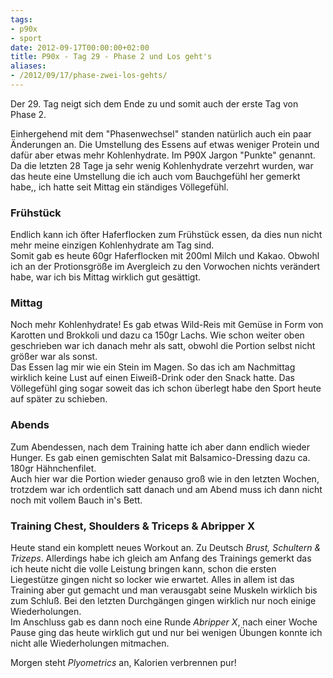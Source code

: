 ```yaml
---
tags:
- p90x
- sport
date: 2012-09-17T00:00:00+02:00
title: P90x - Tag 29 - Phase 2 und Los geht's
aliases:
- /2012/09/17/phase-zwei-los-gehts/
---
```


Der 29. Tag neigt sich dem Ende zu und somit auch der erste Tag von Phase 2.

Einhergehend mit dem "Phasenwechsel" standen natürlich auch ein paar Änderungen an. Die Umstellung des Essens auf etwas weniger Protein und dafür aber etwas mehr Kohlenhydrate. Im P90X Jargon "Punkte" genannt. Da die letzten 28 Tage ja sehr wenig Kohlenhydrate verzehrt wurden, war das heute eine Umstellung die ich auch vom Bauchgefühl her gemerkt habe,, ich hatte seit Mittag ein ständiges Völlegefühl.

### Frühstück
Endlich kann ich öfter Haferflocken zum Frühstück essen, da dies nun nicht mehr meine einzigen Kohlenhydrate am Tag sind.   
Somit gab es heute 60gr Haferflocken mit 200ml Milch und Kakao. Obwohl ich an der Protionsgröße im Avergleich zu den Vorwochen nichts verändert habe, war ich bis Mittag wirklich gut gesättigt.

### Mittag
Noch mehr Kohlenhydrate! Es gab etwas Wild-Reis mit Gemüse in Form von Karotten und Brokkoli und dazu ca 150gr Lachs. Wie schon weiter oben geschrieben war ich danach mehr als satt, obwohl die Portion selbst nicht größer war als sonst.    
Das Essen lag mir wie ein Stein im Magen. So das ich am Nachmittag wirklich keine Lust auf einen Eiweiß-Drink oder den Snack hatte. Das Völlegefühl ging sogar soweit das ich schon überlegt habe den Sport heute auf später zu schieben.

### Abends
Zum Abendessen, nach dem Training hatte ich aber dann endlich wieder Hunger. Es gab einen gemischten Salat mit Balsamico-Dressing dazu ca. 180gr Hähnchenfilet.    
Auch hier war die Portion wieder genauso groß wie in den letzten Wochen, trotzdem war ich ordentlich satt danach und am Abend muss ich dann nicht noch mit vollem Bauch in's Bett.

### Training Chest, Shoulders & Triceps & Abripper X
Heute stand ein komplett neues Workout an. Zu Deutsch *Brust, Schultern & Trizeps*. Allerdings habe ich gleich am Anfang des Trainings gemerkt das ich heute nicht die volle Leistung bringen kann, schon die ersten Liegestütze gingen nicht so locker wie erwartet. Alles in allem ist das Training aber gut gemacht und man verausgabt seine Muskeln wirklich bis zum Schluß. Bei den letzten Durchgängen gingen wirklich nur noch einige Wiederholungen.   
Im Anschluss gab es dann noch eine Runde *Abripper X*, nach einer Woche Pause ging das heute wirklich gut und nur bei wenigen Übungen konnte ich nicht alle Wiederholungen mitmachen.

Morgen steht *Plyometrics* an, Kalorien verbrennen pur!

